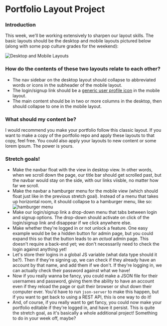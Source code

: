 # Portfolio Layout Project

### Introduction

This week, we'll be working extensively to sharpen our layout skills. The basic layouts should be the desktop and mobile layouts pictured below (along with some pop culture grades for the weekend):

![Desktop and Mobile Layouts](https://raw.githubusercontent.com/abbreviatedman/portfolio-layout/master/layouts.jpg)


### How do the contents of these two layouts relate to each other?

* The nav sidebar on the desktop layout should collapse to abbreviated words or icons in the subheader of the mobile layout.
* The login/signup link should be a [generic user profile icon](https://duckduckgo.com/?q=profile+icon&t=canonical&atb=v165-1&ia=images&iax=images) in the mobile layout.
* The main content should be in two or more columns in the desktop, then should collapse to one in the mobile layout.


### What should my content be?

I would recommend you make your portfolio follow this classic layout. If you want to make a copy of the portfolio repo and apply these layouts to that copy, feel free. You could also apply your layouts to new content or some lorem ipsum. The power is yours.


### Stretch goals!

* Make the navbar float with the view in desktop view. In other words, when we scroll down the page, our title bar should get scrolled past, but the navbar would stay on the side, with our links viisble, no matter how far we scroll.
* Make the navbar a hamburger menu for the mobile view (which should float just like in the previous stretch goal). Instead of a menu that takes up horizontal room, it should collapse to a hamburger menu, like so: ![hamburger menu](https://i0.wp.com/codemyui.com/wp-content/uploads/2018/04/Pure-CSS-Hamburger-Menu-Slide-In.gif?fit=880%2C440&ssl=1)
* Make our login/signup link a drop-down menu that tabs between login and signup options. The drop-down should activate on click of the login/signup link and disappear if we click anywhere else.
* Make whether they're logged in or not unlock a feature. One easy example would be be a hidden button for admin page, but you could expand this so that the button leads to an _actual_ admin page. This doesn't require a back-end yet; we don't necessarily need to check the login against anything yet!
* Let's store their logins in a global JS variable (what data type should it be?). Then if they're signing up, we can check if they already have an account by that name, and add them if we don't. If they're logging in, we can actually check their password against what we have!
* Now if you really wanna be fancy, you could make a JSON file for their usernames and password, giving them the ability to have an account even if they reload the page or quit their browser or shut down their computer ever. You'd have to run `json-server` to make this happen, but if you want to get back to using a REST API, this is one way to do it!
* And, of course, if you really want to get fancy, you could now make your portfolio editable if they're logged in, and have it persist. This is quite the stretch goal, as it's basically a whole additional project! Something to do in your week off, maybe?